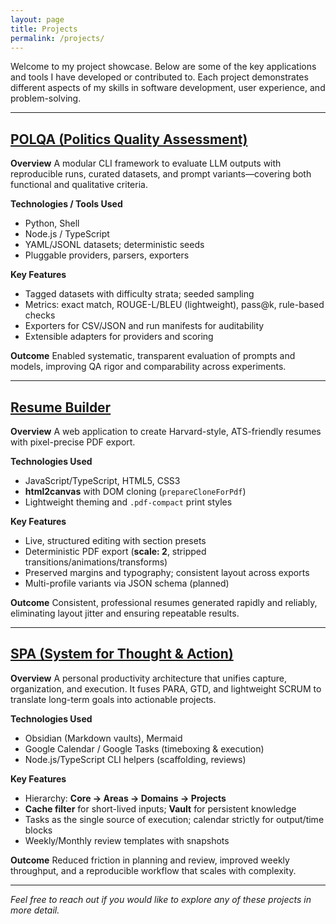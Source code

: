 ```yaml
---
layout: page
title: Projects
permalink: /projects/
---
```



Welcome to my project showcase. Below are some of the key applications and tools I have developed or contributed to. Each project demonstrates different aspects of my skills in software development, user experience, and problem-solving.

---

## [POLQA (Politics Quality Assessment)](https://github.com/polqa-framework/politics-qa)

**Overview**
A modular CLI framework to evaluate LLM outputs with reproducible runs, curated datasets, and prompt variants—covering both functional and qualitative criteria.

**Technologies / Tools Used**

* Python, Shell
* Node.js / TypeScript
* YAML/JSONL datasets; deterministic seeds
* Pluggable providers, parsers, exporters

**Key Features**

* Tagged datasets with difficulty strata; seeded sampling
* Metrics: exact match, ROUGE-L/BLEU (lightweight), pass@k, rule-based checks
* Exporters for CSV/JSON and run manifests for auditability
* Extensible adapters for providers and scoring

**Outcome**
Enabled systematic, transparent evaluation of prompts and models, improving QA rigor and comparability across experiments.


---

## [Resume Builder](https://github.com/leonardespi/resume-builder)

**Overview**
A web application to create Harvard-style, ATS-friendly resumes with pixel-precise PDF export.

**Technologies Used**

* JavaScript/TypeScript, HTML5, CSS3
* **html2canvas** with DOM cloning (`prepareCloneForPdf`)
* Lightweight theming and `.pdf-compact` print styles

**Key Features**

* Live, structured editing with section presets
* Deterministic PDF export (**scale: 2**, stripped transitions/animations/transforms)
* Preserved margins and typography; consistent layout across exports
* Multi-profile variants via JSON schema (planned)

**Outcome**
Consistent, professional resumes generated rapidly and reliably, eliminating layout jitter and ensuring repeatable results.

---

## [SPA (System for Thought & Action)](https://github.com/leonardespi/spa)

**Overview**
A personal productivity architecture that unifies capture, organization, and execution. It fuses PARA, GTD, and lightweight SCRUM to translate long-term goals into actionable projects.

**Technologies Used**

* Obsidian (Markdown vaults), Mermaid
* Google Calendar / Google Tasks (timeboxing & execution)
* Node.js/TypeScript CLI helpers (scaffolding, reviews)

**Key Features**

* Hierarchy: **Core → Areas → Domains → Projects**
* **Cache filter** for short-lived inputs; **Vault** for persistent knowledge
* Tasks as the single source of execution; calendar strictly for output/time blocks
* Weekly/Monthly review templates with snapshots

**Outcome**
Reduced friction in planning and review, improved weekly throughput, and a reproducible workflow that scales with complexity.

---

*Feel free to reach out if you would like to explore any of these projects in more detail.*
